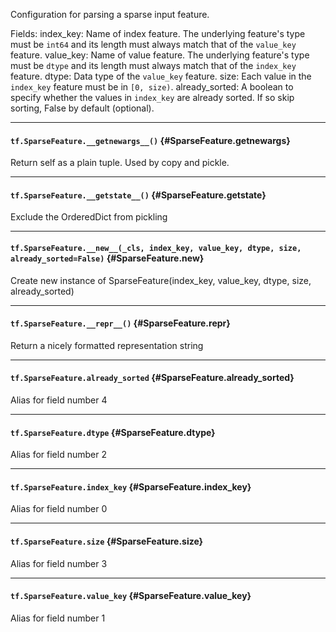 Configuration for parsing a sparse input feature.

Fields:
  index_key: Name of index feature.  The underlying feature's type must
    be `int64` and its length must always match that of the `value_key`
    feature.
  value_key: Name of value feature.  The underlying feature's type must
    be `dtype` and its length must always match that of the `index_key`
    feature.
  dtype: Data type of the `value_key` feature.
  size: Each value in the `index_key` feature must be in `[0, size)`.
  already_sorted: A boolean to specify whether the values in `index_key` are
    already sorted. If so skip sorting, False by default (optional).
- - -

#### `tf.SparseFeature.__getnewargs__()` {#SparseFeature.__getnewargs__}

Return self as a plain tuple.  Used by copy and pickle.


- - -

#### `tf.SparseFeature.__getstate__()` {#SparseFeature.__getstate__}

Exclude the OrderedDict from pickling


- - -

#### `tf.SparseFeature.__new__(_cls, index_key, value_key, dtype, size, already_sorted=False)` {#SparseFeature.__new__}

Create new instance of SparseFeature(index_key, value_key, dtype, size, already_sorted)


- - -

#### `tf.SparseFeature.__repr__()` {#SparseFeature.__repr__}

Return a nicely formatted representation string


- - -

#### `tf.SparseFeature.already_sorted` {#SparseFeature.already_sorted}

Alias for field number 4


- - -

#### `tf.SparseFeature.dtype` {#SparseFeature.dtype}

Alias for field number 2


- - -

#### `tf.SparseFeature.index_key` {#SparseFeature.index_key}

Alias for field number 0


- - -

#### `tf.SparseFeature.size` {#SparseFeature.size}

Alias for field number 3


- - -

#### `tf.SparseFeature.value_key` {#SparseFeature.value_key}

Alias for field number 1



